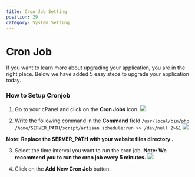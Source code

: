 ```yaml
---
title: Cron Job Setting
position: 29
category: System Setting
---
```


# Cron Job

If you want to learn more about upgrading your application, you are in the right place. Below we have added 5 easy steps to upgrade your application today.

### How to Setup Cronjob

1. Go to your cPanel and click on the **Cron Jobs** icon.
![](/docs/jobpilot/setting/cronjob-1.png)

2. Write the following command in the **Command** field `/usr/local/bin/php /home/SERVER_PATH/script/artisan schedule:run >> /dev/null 2>&1`
![](/docs/jobpilot/setting/cronjob-2.png)

**Note: Replace the SERVER_PATH with your website files directory .**

3. Select the time interval you want to run the cron job.
**Note: We recommend you to run the cron job every 5 minutes.**
![](/docs/jobpilot/setting/cronjob-3.png)

4. Click on the **Add New Cron Job** button.
